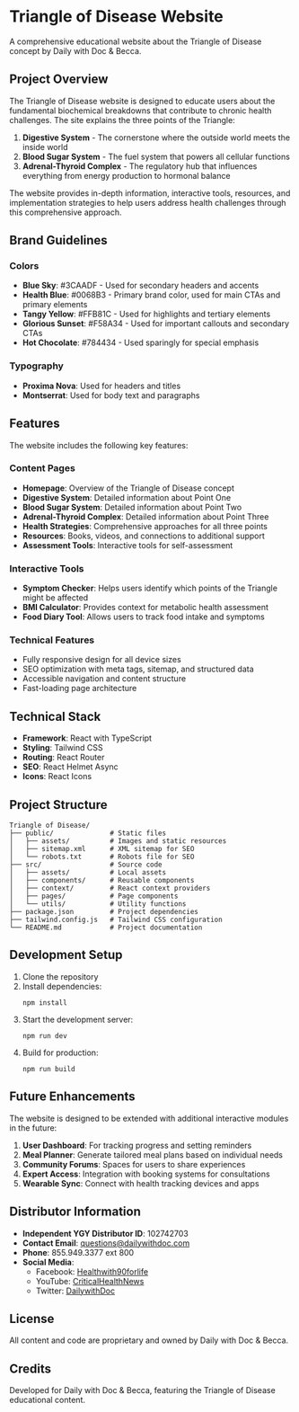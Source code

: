 # Triangle of Disease Website

A comprehensive educational website about the Triangle of Disease concept by Daily with Doc & Becca.

## Project Overview

The Triangle of Disease website is designed to educate users about the fundamental biochemical breakdowns that contribute to chronic health challenges. The site explains the three points of the Triangle:

1. **Digestive System** - The cornerstone where the outside world meets the inside world
2. **Blood Sugar System** - The fuel system that powers all cellular functions
3. **Adrenal-Thyroid Complex** - The regulatory hub that influences everything from energy production to hormonal balance

The website provides in-depth information, interactive tools, resources, and implementation strategies to help users address health challenges through this comprehensive approach.

## Brand Guidelines

### Colors
- **Blue Sky**: #3CAADF - Used for secondary headers and accents
- **Health Blue**: #0068B3 - Primary brand color, used for main CTAs and primary elements
- **Tangy Yellow**: #FFB81C - Used for highlights and tertiary elements
- **Glorious Sunset**: #F58A34 - Used for important callouts and secondary CTAs
- **Hot Chocolate**: #784434 - Used sparingly for special emphasis

### Typography
- **Proxima Nova**: Used for headers and titles
- **Montserrat**: Used for body text and paragraphs

## Features

The website includes the following key features:

### Content Pages
- **Homepage**: Overview of the Triangle of Disease concept
- **Digestive System**: Detailed information about Point One
- **Blood Sugar System**: Detailed information about Point Two
- **Adrenal-Thyroid Complex**: Detailed information about Point Three
- **Health Strategies**: Comprehensive approaches for all three points
- **Resources**: Books, videos, and connections to additional support
- **Assessment Tools**: Interactive tools for self-assessment

### Interactive Tools
- **Symptom Checker**: Helps users identify which points of the Triangle might be affected
- **BMI Calculator**: Provides context for metabolic health assessment
- **Food Diary Tool**: Allows users to track food intake and symptoms

### Technical Features
- Fully responsive design for all device sizes
- SEO optimization with meta tags, sitemap, and structured data
- Accessible navigation and content structure
- Fast-loading page architecture

## Technical Stack

- **Framework**: React with TypeScript
- **Styling**: Tailwind CSS
- **Routing**: React Router
- **SEO**: React Helmet Async
- **Icons**: React Icons

## Project Structure

```
Triangle of Disease/
├── public/              # Static files
│   ├── assets/          # Images and static resources
│   ├── sitemap.xml      # XML sitemap for SEO
│   └── robots.txt       # Robots file for SEO
├── src/                 # Source code
│   ├── assets/          # Local assets
│   ├── components/      # Reusable components
│   ├── context/         # React context providers
│   ├── pages/           # Page components
│   └── utils/           # Utility functions
├── package.json         # Project dependencies
├── tailwind.config.js   # Tailwind CSS configuration
└── README.md            # Project documentation
```

## Development Setup

1. Clone the repository
2. Install dependencies:
   ```
   npm install
   ```
3. Start the development server:
   ```
   npm run dev
   ```
4. Build for production:
   ```
   npm run build
   ```

## Future Enhancements

The website is designed to be extended with additional interactive modules in the future:

1. **User Dashboard**: For tracking progress and setting reminders
2. **Meal Planner**: Generate tailored meal plans based on individual needs
3. **Community Forums**: Spaces for users to share experiences
4. **Expert Access**: Integration with booking systems for consultations
5. **Wearable Sync**: Connect with health tracking devices and apps

## Distributor Information

- **Independent YGY Distributor ID**: 102742703
- **Contact Email**: questions@dailywithdoc.com
- **Phone**: 855.949.3377 ext 800
- **Social Media**:
  - Facebook: [Healthwith90forlife](https://www.facebook.com/Healthwith90forlife)
  - YouTube: [CriticalHealthNews](https://www.youtube.com/c/CriticalHealthNews)
  - Twitter: [DailywithDoc](https://twitter.com/DailywithDoc)

## License

All content and code are proprietary and owned by Daily with Doc & Becca.

## Credits

Developed for Daily with Doc & Becca, featuring the Triangle of Disease educational content.
